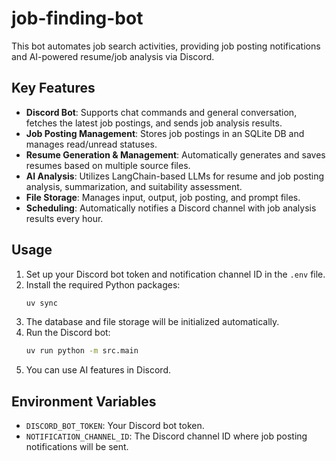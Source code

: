 # job-finding-bot

This bot automates job search activities, providing job posting notifications and AI-powered resume/job analysis via Discord.

## Key Features

  * **Discord Bot**: Supports chat commands and general conversation, fetches the latest job postings, and sends job analysis results.
  * **Job Posting Management**: Stores job postings in an SQLite DB and manages read/unread statuses.
  * **Resume Generation & Management**: Automatically generates and saves resumes based on multiple source files.
  * **AI Analysis**: Utilizes LangChain-based LLMs for resume and job posting analysis, summarization, and suitability assessment.
  * **File Storage**: Manages input, output, job posting, and prompt files.
  * **Scheduling**: Automatically notifies a Discord channel with job analysis results every hour.

## Usage

1.  Set up your Discord bot token and notification channel ID in the `.env` file.
2.  Install the required Python packages:
    ```sh
    uv sync
    ```
3.  The database and file storage will be initialized automatically.
4.  Run the Discord bot:
    ```sh
    uv run python -m src.main
    ```
5.  You can use AI features in Discord.

## Environment Variables

  * `DISCORD_BOT_TOKEN`: Your Discord bot token.
  * `NOTIFICATION_CHANNEL_ID`: The Discord channel ID where job posting notifications will be sent.